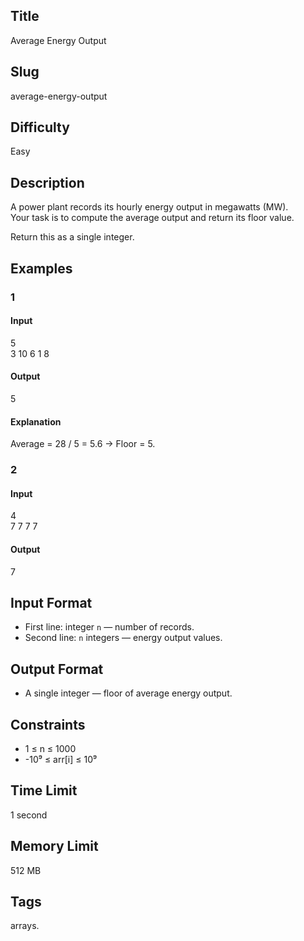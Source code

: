 ## Title

Average Energy Output

## Slug

average-energy-output

## Difficulty

Easy

## Description

A power plant records its hourly energy output in megawatts (MW).  
Your task is to compute the average output and return its floor value.

Return this as a single integer.

## Examples

### 1

#### Input

5  
3 10 6 1 8

#### Output
5

#### Explanation

Average = 28 / 5 = 5.6 → Floor = 5.

### 2

#### Input

4  
7 7 7 7

#### Output
7

## Input Format  

- First line: integer `n` — number of records.  
- Second line: `n` integers — energy output values.  

## Output Format  

- A single integer — floor of average energy output.  

## Constraints  

- 1 ≤ n ≤ 1000  
- -10⁹ ≤ arr[i] ≤ 10⁹  

## Time Limit

1 second

## Memory Limit

512 MB

## Tags

arrays.
